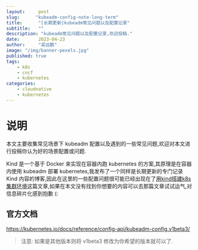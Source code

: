 ```yaml
---
layout:     post 
slug:      "kubeadm-config-note-long-term"
title:      "[长期更新]kubeadm常见问题以及配置记录"
subtitle:   ""
description: "kubeadm常见问题以及配置记录,欢迎投稿."
date:       2023-04-23
author:     "梁远鹏"
image: "/img/banner-pexels.jpg"
published: true
tags:
    - k8s
    - cncf
    - kubernetes
categories: 
    - cloudnative
    - kubernetes
---
```



# 说明

本文主要收集常见场景下 kubeadm 配置以及遇到的一些常见问题,欢迎对本文进行投稿你认为好的场景配置或问题.

Kind 是一个基于 Docker 来实现在容器内跑 kubernetes 的方案,其原理是在容器内使用 kubeadm 部署 kubernetes,我发布了一个同样是长期更新的专门记录 Kind 内容的博客,因此在这里的一些配置问题很可能已经出现在了[用kind搭建k8s集群环境](https://liangyuanpeng.com/post/run-k8s-with-kind/)这篇文章,如果在本文没有找到你想要的内容可以去那篇文章试试运气,对信息碎片化感到抱歉 (:

## 官方文档

https://kubernetes.io/docs/reference/config-api/kubeadm-config.v1beta3/

>注意: 如果是其他版本则将 v1beta3 修改为你希望的版本就可以了.



